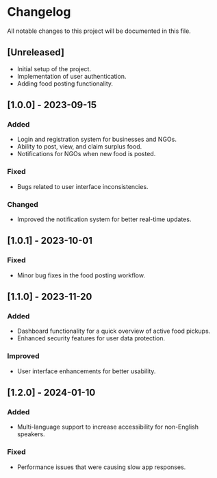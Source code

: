 # Changelog

All notable changes to this project will be documented in this file.

## [Unreleased]
- Initial setup of the project.
- Implementation of user authentication.
- Adding food posting functionality.

## [1.0.0] - 2023-09-15
### Added
- Login and registration system for businesses and NGOs.
- Ability to post, view, and claim surplus food.
- Notifications for NGOs when new food is posted.

### Fixed
- Bugs related to user interface inconsistencies.

### Changed
- Improved the notification system for better real-time updates.

## [1.0.1] - 2023-10-01
### Fixed
- Minor bug fixes in the food posting workflow.

## [1.1.0] - 2023-11-20
### Added
- Dashboard functionality for a quick overview of active food pickups.
- Enhanced security features for user data protection.

### Improved
- User interface enhancements for better usability.

## [1.2.0] - 2024-01-10
### Added
- Multi-language support to increase accessibility for non-English speakers.

### Fixed
- Performance issues that were causing slow app responses.
